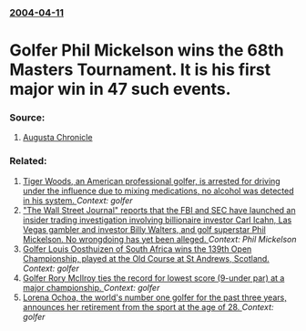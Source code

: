 ### [2004-04-11](/news/2004/04/11/index.md)

#  Golfer Phil Mickelson wins the 68th Masters Tournament. It is his first major win in 47 such events. 




### Source:

1. [Augusta Chronicle](http://www.augusta.com/masters2004/stories/041104/latepm_update2.shtml)

### Related:

1. [Tiger Woods, an American professional golfer, is arrested for driving under the influence due to mixing medications, no alcohol was detected in his system. ](/news/2017/05/29/tiger-woods-an-american-professional-golfer-is-arrested-for-driving-under-the-influence-due-to-mixing-medications-no-alcohol-was-detected.md) _Context: golfer_
2. ["The Wall Street Journal" reports that the FBI and SEC have launched an insider trading investigation involving billionaire investor Carl Icahn, Las Vegas gambler and investor Billy Walters, and golf superstar Phil Mickelson. No wrongdoing has yet been alleged. ](/news/2014/05/30/the-wall-street-journal-reports-that-the-fbi-and-sec-have-launched-an-insider-trading-investigation-involving-billionaire-investor-carl-ic.md) _Context: Phil Mickelson_
3. [Golfer Louis Oosthuizen of South Africa wins the 139th Open Championship, played at the Old Course at St Andrews, Scotland. ](/news/2010/07/18/golfer-louis-oosthuizen-of-south-africa-wins-the-139th-open-championship-played-at-the-old-course-at-st-andrews-scotland.md) _Context: golfer_
4. [Golfer Rory McIlroy ties the record for lowest score (9-under par) at a major championship. ](/news/2010/07/15/golfer-rory-mcilroy-ties-the-record-for-lowest-score-9-under-par-at-a-major-championship.md) _Context: golfer_
5. [Lorena Ochoa, the world's number one golfer for the past three years, announces her retirement from the sport at the age of 28. ](/news/2010/04/20/lorena-ochoa-the-world-s-number-one-golfer-for-the-past-three-years-announces-her-retirement-from-the-sport-at-the-age-of-28.md) _Context: golfer_
